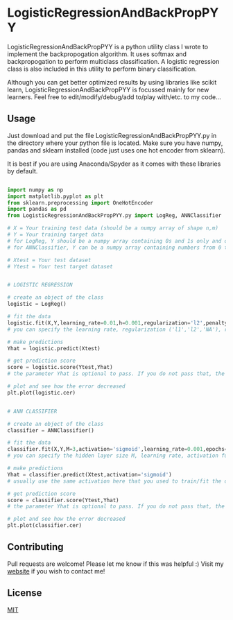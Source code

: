 # LogisticRegressionAndBackPropPYY

LogisticRegressionAndBackPropPYY is a python utility class I wrote to implement the backpropogation algorithm. It uses softmax and backpropogation to perform multiclass classification.
A logistic regression class is also included in this utility to perform binary classification.

Although you can get better optimized results by using libraries like scikit learn, LogisticRegressionAndBackPropPYY is focussed mainly for new learners.
Feel free to edit/modify/debug/add to/play with/etc. to my code...


## Usage

Just download and put the file LogisticRegressionAndBackPropPYY.py in the directory where your python file is located.
Make sure you have numpy, pandas and sklearn installed (code just uses one hot encoder from sklearn).

It is best if you are using Anaconda/Spyder as it comes with these libraries by default.

```python

import numpy as np
import matplotlib.pyplot as plt
from sklearn.preprocessing import OneHotEncoder
import pandas as pd
from LogisticRegressionAndBackPropPYY.py import LogReg, ANNClassifier

# X = Your training test data (should be a numpy array of shape n,m)
# Y = Your training target data
# for LogReg, Y should be a numpy array containing 0s and 1s only and of the shape n,1
# for ANNClassifier, Y can be a numpy array containing numbers from 0 to k(~ number of classes) and of the shape n,1. The class does one hot encoding by itself so you do not need to one hot encode Y

# Xtest = Your test dataset
# Ytest = Your test target dataset


# LOGISTIC REGRESSION

# create an object of the class
logistic = LogReg()

# fit the data
logistic.fit(X,Y,learning_rate=0.01,h=0.001,regularization='l2',penalty=0.1)
# you can specify the learning rate, regularization ('l1','l2','NA'), regularization penalty, and error difference (h - when the absolute error is less than h, the loop breaks out and stops)

# make predictions
Yhat = logistic.predict(Xtest)

# get prediction score
score = logistic.score(Ytest,Yhat)
# the parameter Yhat is optional to pass. If you do not pass that, the program just uses the last predicted value by default

# plot and see how the error decreased
plt.plot(logistic.cer)


# ANN CLASSIFIER

# create an object of the class
classifier = ANNClassifier()

# fit the data
classifier.fit(X,Y,M=3,activation='sigmoid',learning_rate=0.001,epochs=1000,show=False,every=100)
# you can specify the hidden layer size M, learning rate, activation function for the hidden layer ('sigmoid', 'tanh'), number of epochs, show (True/False ~ if you want to print iterations and see errors converge or not), every (errors will be printed after these many iterations)

# make predictions
Yhat = classifier.predict(Xtest,activation='sigmoid')
# usually use the same activation here that you used to train/fit the data

# get prediction score
score = classifier.score(Ytest,Yhat)
# the parameter Yhat is optional to pass. If you do not pass that, the program just uses the last predicted value by default. One hot encoding is done automatically

# plot and see how the error decreased
plt.plot(classifier.cer)

```

## Contributing
Pull requests are welcome! Please let me know if this was helpful :)
Visit my [website](https://raghavkharbanda.com) if you wish to contact me!


## License
[MIT](https://choosealicense.com/licenses/mit/)